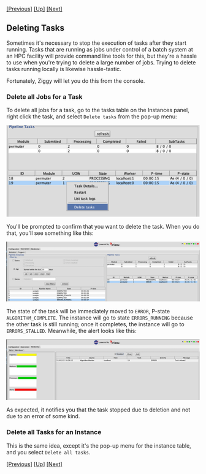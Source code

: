 [[Previous]](hpc-cost.md)
[[Up]](advanced-topics.md)
[[Next]](data-receipt.md)

## Deleting Tasks

Sometimes it's necessary to stop the execution of tasks after they start running. Tasks that are running as jobs under control of a batch system at an HPC facility will provide command line tools for this, but they're a hassle to use when you're trying to delete a large number of jobs. Trying to delete tasks running locally is likewise hassle-tastic. 

Fortunately, Ziggy will let you do this from the console. 

### Delete all Jobs for a Task

To delete all jobs for a task, go to the tasks table on the Instances panel, right click the task, and select `Delete tasks` from the pop-up menu:

![delete-task-menu-item](images/delete-task-menu-item.png)

You'll be prompted to confirm that you want to delete the task. When you do that, you'll see something like this:

![delete-in-progress](images/delete-in-progress.png)

The state of the task will be immediately moved to `ERROR`, P-state `ALGORITHM_COMPLETE`. The instance will go to state `ERRORS_RUNNING` because the other task is still running; once it completes, the instance will go to `ERRORS_STALLED`. Meanwhile, the alert looks like this:

![delete-alert](images/delete-alert.png)

As expected, it notifies you that the task stopped due to deletion and not due to an error of some kind. 

### Delete all Tasks for an Instance

This is the same idea, except it's the pop-up menu for the instance table, and you select `Delete all tasks`.

[[Previous]](hpc-cost.md)
[[Up]](advanced-topics.md)
[[Next]](data-receipt.md)

